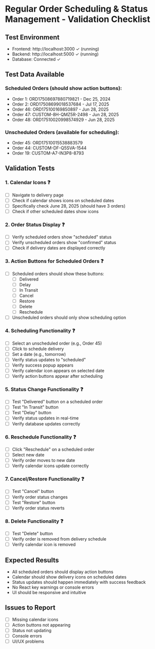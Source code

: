 # Regular Order Scheduling & Status Management - Validation Checklist

## Test Environment
- Frontend: http://localhost:3000 ✓ (running)
- Backend: http://localhost:5000 ✓ (running)
- Database: Connected ✓

## Test Data Available
### Scheduled Orders (should show action buttons):
- Order 1: ORD17508697880719821 - Dec 25, 2024
- Order 2: ORD17508699018537684 - Jul 17, 2025
- Order 46: ORD175100169850897 - Jun 28, 2025
- Order 47: CUSTOM-8H-QMZ5R-2498 - Jun 28, 2025
- Order 48: ORD17510020998574929 - Jun 28, 2025

### Unscheduled Orders (available for scheduling):
- Order 45: ORD17510015538883579
- Order 44: CUSTOM-DF-Q5SVA-1544
- Order 19: CUSTOM-A7-IN3P8-8793

## Validation Tests

### 1. Calendar Icons ❓
- [ ] Navigate to delivery page
- [ ] Check if calendar shows icons on scheduled dates
- [ ] Specifically check June 28, 2025 (should have 3 orders)
- [ ] Check if other scheduled dates show icons

### 2. Order Status Display ❓
- [ ] Verify scheduled orders show "scheduled" status
- [ ] Verify unscheduled orders show "confirmed" status
- [ ] Check if delivery dates are displayed correctly

### 3. Action Buttons for Scheduled Orders ❓
- [ ] Scheduled orders should show these buttons:
  - [ ] Delivered
  - [ ] Delay  
  - [ ] In Transit
  - [ ] Cancel
  - [ ] Restore
  - [ ] Delete
  - [ ] Reschedule
- [ ] Unscheduled orders should only show scheduling option

### 4. Scheduling Functionality ❓
- [ ] Select an unscheduled order (e.g., Order 45)
- [ ] Click to schedule delivery
- [ ] Set a date (e.g., tomorrow)
- [ ] Verify status updates to "scheduled"
- [ ] Verify success popup appears
- [ ] Verify calendar icon appears on selected date
- [ ] Verify action buttons appear after scheduling

### 5. Status Change Functionality ❓
- [ ] Test "Delivered" button on a scheduled order
- [ ] Test "In Transit" button
- [ ] Test "Delay" button
- [ ] Verify status updates in real-time
- [ ] Verify database updates correctly

### 6. Reschedule Functionality ❓
- [ ] Click "Reschedule" on a scheduled order
- [ ] Select new date
- [ ] Verify order moves to new date
- [ ] Verify calendar icons update correctly

### 7. Cancel/Restore Functionality ❓
- [ ] Test "Cancel" button
- [ ] Verify order status changes
- [ ] Test "Restore" button
- [ ] Verify order status reverts

### 8. Delete Functionality ❓
- [ ] Test "Delete" button
- [ ] Verify order is removed from delivery schedule
- [ ] Verify calendar icon is removed

## Expected Results
- All scheduled orders should display action buttons
- Calendar should show delivery icons on scheduled dates
- Status updates should happen immediately with success feedback
- No React key warnings or console errors
- UI should be responsive and intuitive

## Issues to Report
- [ ] Missing calendar icons
- [ ] Action buttons not appearing
- [ ] Status not updating
- [ ] Console errors
- [ ] UI/UX problems
